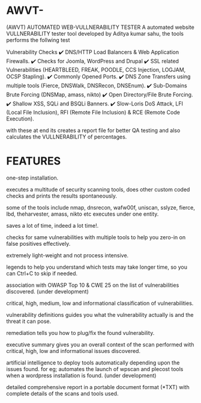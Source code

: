 # AWVT-
(AWVT) AUTOMATED WEB-VULLNERABILITY TESTER  A automated website VULLNERABILITY tester tool developed by Aditya kumar sahu, the tools performs the follwing test



Vulnerability Checks
✔️ DNS/HTTP Load Balancers & Web Application Firewalls.
✔️ Checks for Joomla, WordPress and Drupal
✔️ SSL related Vulnerabilities (HEARTBLEED, FREAK, POODLE, CCS Injection, LOGJAM, OCSP Stapling).
✔️ Commonly Opened Ports.
✔️ DNS Zone Transfers using multiple tools (Fierce, DNSWalk, DNSRecon, DNSEnum).
✔️ Sub-Domains Brute Forcing (DNSMap, amass, nikto)
✔️ Open Directory/File Brute Forcing.
✔️ Shallow XSS, SQLi and BSQLi Banners.
✔️ Slow-Loris DoS Attack, LFI (Local File Inclusion), RFI (Remote File Inclusion) & RCE (Remote Code Execution).


with these at end its creates a report file for better QA testing and also calculates the VULLNERABILITY of percentages.

# FEATURES


one-step installation.

executes a multitude of security scanning tools, does other custom coded checks and prints the results spontaneously.

some of the tools include nmap, dnsrecon, wafw00f, uniscan, sslyze, fierce, lbd, theharvester, amass, nikto etc executes under one entity.

saves a lot of time, indeed a lot time!.

checks for same vulnerabilities with multiple tools to help you zero-in on false positives effectively.

extremely light-weight and not process intensive.

legends to help you understand which tests may take longer time, so you can Ctrl+C to skip if needed.

association with OWASP Top 10 & CWE 25 on the list of vulnerabilities discovered. (under development)

critical, high, medium, low and informational classification of vulnerabilities.

vulnerability definitions guides you what the vulnerability actually is and the threat it can pose.

remediation tells you how to plug/fix the found vulnerability.

executive summary gives you an overall context of the scan performed with critical, high, low and informational issues discovered.

artificial intelligence to deploy tools automatically depending upon the issues found. for eg; automates the launch of wpscan and plecost tools when a wordpress installation is found. (under development)


detailed comprehensive report in a portable document format (*TXT) with complete details of the scans and tools used.
